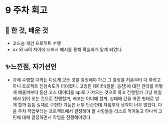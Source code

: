 

# 9 주차 회고 

## 📕 한 것, 배운 것 

* 코드숨 개인 프로젝트 수행 
* ux 와 ui의 차이에 대해서 예시를 통해 확실하게 알게 되었다.

## ✨느낀점, 자기선언 

* 과제 수행할 때와는 다르게 모든 것을 결정해야 하고 그 결정을 처음부터 다 하려고 하니 프로젝트 진행속도가 더뎌졌다. 고정된 데이터(질문, 옵션)에 대한 관리를 어떻게 해줄까부터 등산 코스 데이터를 api로 가져오는 것으로 하고 진행할까 그냥 파일에서 읽어 오는 것으로 진행할까, 배포는 어디에 할까, 상태에 값을 어떤 형태로 받게 할까 등등 실제로 구현한 기능은 너무 단순한데 처음부터 생각이 너무 많았다. 다음 주차 작업부터는 프로젝트에서 결정해야 할 사항들을 리스로 적어놓고 하나씩 고민에 대해 결정하면서 작업을 진행해야겠다.

